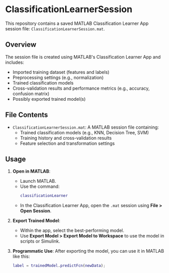 # ClassificationLearnerSession

This repository contains a saved MATLAB Classification Learner App session file: `ClassificationLearnerSession.mat`.

## Overview

The session file is created using MATLAB's Classification Learner App and includes:
- Imported training dataset (features and labels)
- Preprocessing settings (e.g., normalization)
- Trained classification models
- Cross-validation results and performance metrics (e.g., accuracy, confusion matrix)
- Possibly exported trained model(s)

## File Contents

- `ClassificationLearnerSession.mat`: A MATLAB session file containing:
  - Trained classification models (e.g., KNN, Decision Tree, SVM)
  - Training history and cross-validation results
  - Feature selection and transformation settings

## Usage

1. **Open in MATLAB**:
   - Launch MATLAB.
   - Use the command:
     ```matlab
     classificationLearner
     ```
   - In the Classification Learner App, open the `.mat` session using **File > Open Session**.

2. **Export Trained Model**:
   - Within the app, select the best-performing model.
   - Use **Export Model > Export Model to Workspace** to use the model in scripts or Simulink.

3. **Programmatic Use**:
   After exporting the model, you can use it in MATLAB like this:
   ```matlab
   label = trainedModel.predictFcn(newData);

